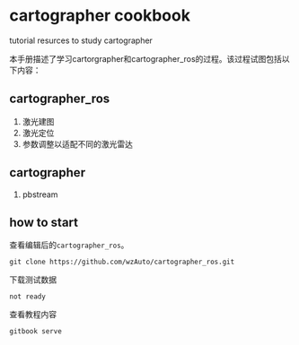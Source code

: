# cartographer cookbook
tutorial resurces to study cartographer

本手册描述了学习cartorgrapher和cartographer_ros的过程。该过程试图包括以下内容：  
## cartographer_ros
1. 激光建图
2. 激光定位
3. 参数调整以适配不同的激光雷达

## cartographer
1. pbstream

## how to start
查看编辑后的`cartographer_ros`。
```
git clone https://github.com/wzAuto/cartographer_ros.git
```
下载测试数据
```
not ready
```
查看教程内容
```
gitbook serve
```
